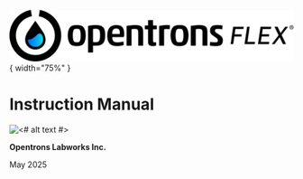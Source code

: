 <style>
.md-content__inner {
  text-align: center;
}
</style>

![Opentrons Flex](images/opentrons-flex-logo.svg "Opentrons Flex logo"){ width="75%" }

# Instruction Manual

![<# alt text #>](images/flex-hero.png "flex-hero.png")

**Opentrons Labworks Inc.**

May 2025